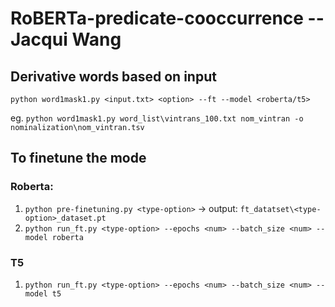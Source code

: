 # RoBERTa-predicate-cooccurrence -- Jacqui Wang

## Derivative words based on input
```python word1mask1.py <input.txt> <option> --ft --model <roberta/t5>```

eg. ```python word1mask1.py word_list\vintrans_100.txt nom_vintran -o nominalization\nom_vintran.tsv```

## To finetune the mode
### Roberta:
1. ```python pre-finetuning.py <type-option>```
    -> output: ```ft_datatset\<type-option>_dataset.pt```
2. ```python run_ft.py <type-option> --epochs <num> --batch_size <num> --model roberta ```     

### T5
1. ```python run_ft.py <type-option> --epochs <num> --batch_size <num> --model t5 ```

